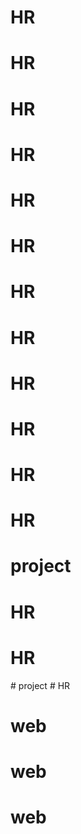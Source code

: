 # HR
# HR
# HR
# HR
# HR
# HR
# HR
# HR
# HR
# HR
# HR
# HR
# project
# HR
# HR
#   p r o j e c t  
 # HR
# web
# web
# web
